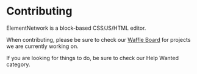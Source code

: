 # Contributing
ElementNetwork is a block-based CSS/JS/HTML editor.

When contributing, please be sure to check our [Waffle Board](waffle) for projects we are currently working on.

If you are looking for things to do, be sure to check our Help Wanted category.

  [waffle]: https://waffle.io/elementnet/elementnet.github.io
